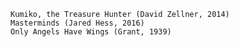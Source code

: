     Kumiko, the Treasure Hunter (David Zellner, 2014)
    Masterminds (Jared Hess, 2016)
    Only Angels Have Wings (Grant, 1939)
